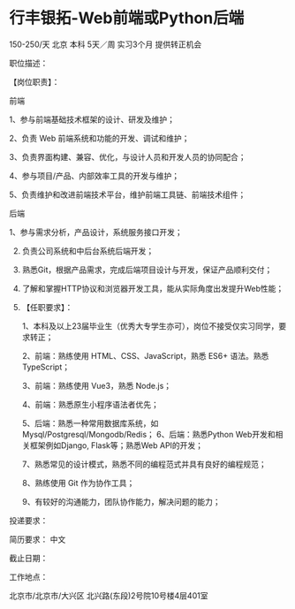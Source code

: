 # 行丰银拓-Web前端或Python后端

150-250/天 北京 本科 5天／周 实习3个月 提供转正机会

职位描述：

【岗位职责】： 

前端 

1、参与前端基础技术框架的设计、研发及维护； 

2、负责 Web 前端系统和功能的开发、调试和维护； 

3、负责界面构建、兼容、优化，与设计人员和开发人员的协同配合； 

4、参与项目/产品、内部效率工具的开发与维护；

 5、负责维护和改进前端技术平台，维护前端工具链、前端技术组件； 

后端 

1、参与需求分析，产品设计，系统服务接口开发； 

2. 负责公司系统和中后台系统后端开发； 

3. 熟悉Git，根据产品需求，完成后端项目设计与开发，保证产品顺利交付；

4. 了解和掌握HTTP协议和浏览器开发工具，能从实际角度出发提升Web性能； 

5. 【任职要求】：

    1、本科及以上23届毕业生（优秀大专学生亦可），岗位不接受仅实习同学，要求转正； 

   2、前端：熟练使用 HTML、CSS、JavaScript，熟悉 ES6+ 语法。熟悉 TypeScript； 

   3、前端：熟练使用 Vue3，熟悉 Node.js； 

   4、前端：熟悉原生小程序语法者优先； 

   5、后端：熟悉一种常用数据库系统，如Mysql/Postgresql/Mongodb/Redis； 6、后端：熟悉Python Web开发和相关框架例如Django, Flask等；熟悉Web API的开发； 

   7、熟悉常见的设计模式，熟悉不同的编程范式并具有良好的编程规范；

    8、熟练使用 Git 作为协作工具； 

   9、有较好的沟通能力，团队协作能力，解决问题的能力；

投递要求：

简历要求： 中文

截止日期：

工作地点：

北京市/北京市/大兴区 北兴路(东段)2号院10号楼4层401室